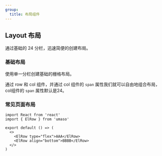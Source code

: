 ```yaml
---
group:
  title: 布局组件
---
```


## Layout 布局

通过基础的 24 分栏，迅速简便的创建布局。


### 基础布局

使用单一分栏创建基础的栅格布局。

通过 row 和 col 组件，并通过 col 组件的 `span` 属性我们就可以自由地组合布局，col组件的 `span` 属性默认是24。

### 常见页面布局

```tsx
import React from 'react'
import { ElRow } from 'umaso'

export default () => (
  <>
    <ElRow type="flex">AAA</ElRow>
    <ElRow align="bottom">BBBB</ElRow>
  </>
)

```
